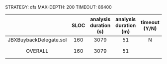 STRATEGY: dfs
MAX-DEPTH: 200
TIMEOUT: 86400

|                        | SLOC | analysis duration (s) | analysis duration (m) | timeout (Y/N) |   High    | Medium | Low | valid finds |
|:----------------------:|:----:|:---------------------:|:---------------------:|:-------------:|:---------:|:------:|:---:|:-----------:|
| JBXBuybackDelegate.sol | 160  |         3079          |          51           |       N       |     0     |   0    |  0  |      0      |          
|        OVERALL         | 160  |         3079          |          51           |               | 0 (0 IAB) |   0    |  0  |      0      |          
